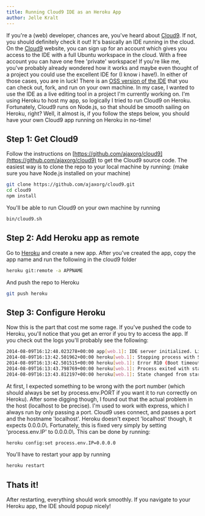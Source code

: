```yaml
---
title: Running Cloud9 IDE as an Heroku App
author: Jelle Kralt
---
```


If you're a (web) developer, chances are, you've heard about [Cloud9](https://c9.io/). If not, you should definitely check it out! It's basically an IDE running in the cloud. On the [Cloud9](https://c9.io/) website, you can sign up for an account which gives you access to the IDE with a full Ubuntu workspace in the cloud. With a free account you can have one free 'private' workspace! If you're like me, you've probably already wondered how it works and maybe even thought of a project you could use the excellent IDE for (I know i have!). In either of those cases, you are in luck! There is an [OSS version of the IDE](https://github.com/ajaxorg/cloud9) that you can check out, fork, and run on your own machine. In my case, I wanted to use the IDE as a live editing tool in a project I'm currently working on. I'm using Heroku to host my app, so logically I tried to run Cloud9 on Heroku. Fortunately, Cloud9 runs on Node.js, so that should be smooth sailing on Heroku, right? Well, it almost is, if you follow the steps below, you should have your own Cloud9 app running on Heroku in no-time!

## Step 1: Get Cloud9

Follow the instructions on [https://github.com/ajaxorg/cloud9](https://github.com/ajaxorg/cloud9) to get the Cloud9 source code. The easiest way is to clone the repo to your local machine by running: (make sure you have Node.js installed on your machine)

```bash
git clone https://github.com/ajaxorg/cloud9.git
cd cloud9
npm install
```

You'll be able to run Cloud9 on your own machine by running

```bash
bin/cloud9.sh
```

## Step 2: Add Heroku app as remote

Go to [Heroku](https://heroku.com/) and create a new app. After you've created the app, copy the app name and run the following in the cloud9 folder

```bash
heroku git:remote -a APPNAME
```

And push the repo to Heroku

```bash
git push heroku
```

## Step 3: Configure Heroku

Now this is the part that cost me some rage. If you've pushed the code to Heroku, you'll notice that you get an error if you try to access the app. If you check out the logs you'll probably see the following:

```bash
2014-08-09T16:12:48.023278+00:00 app[web.1]: IDE server initialized. Listening on localhost:22388
2014-08-09T16:13:42.501962+00:00 heroku[web.1]: Stopping process with SIGKILL
2014-08-09T16:13:42.501515+00:00 heroku[web.1]: Error R10 (Boot timeout) -> Web process failed to bind to $PORT within 60 seconds of launch
2014-08-09T16:13:43.798769+00:00 heroku[web.1]: Process exited with status 137
2014-08-09T16:13:43.812197+00:00 heroku[web.1]: State changed from starting to crashed
```

At first, I expected something to be wrong with the port number (which should always be set by process.env.PORT if you want it to run correctly on Heroku). After some digging though, I found out that the actual problem in the host (localhost to be precise). I'm used to work with express, which I always run by only passing a port. Cloud9 uses connect, and passes a port and the hostname 'localhost'. Heroku doesn't expect 'localhost' though, it expects 0.0.0.0\\. Fortunately, this is fixed very simply by setting 'process.env.IP' to 0.0.0.0\\. This can be done by running:

```bash
heroku config:set process.env.IP=0.0.0.0
```

You'll have to restart your app by running

```bash
heroku restart
```

## Thats it!

After restarting, everything should work smoothly. If you navigate to your Heroku app, the IDE should popup nicely!